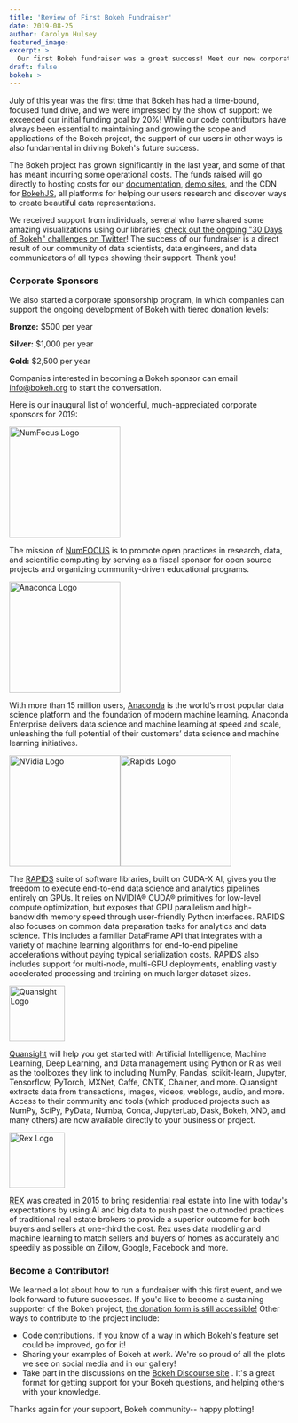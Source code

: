 ```yaml
---
title: 'Review of First Bokeh Fundraiser'
date: 2019-08-25
author: Carolyn Hulsey
featured_image:
excerpt: >
  Our first Bokeh fundraiser was a great success! Meet our new corporate sponsors.
draft: false
bokeh: >
---
```


July of this year was the first time that Bokeh has had a time-bound, focused fund drive, and we were impressed by the show of support: we exceeded our initial funding goal by 20%! While our code contributors have always been essential to maintaining and growing the scope and applications of the Bokeh project, the support of our users in other ways is also fundamental in driving Bokeh's future success. 

The Bokeh project has grown significantly in the last year, and some of that has meant incurring some operational costs. The funds raised will go directly to hosting costs for our [documentation](https://docs.bokeh.org/en/latest/), [demo sites](https://demo.bokeh.org/), and the CDN for [BokehJS](https://bokeh.pydata.org/en/latest/docs/dev_guide/bokehjs.html), all platforms for helping our users research and discover ways to create beautiful data representations.

We received support from individuals, several who have shared some amazing visualizations using our libraries; [check out the ongoing "30 Days of Bokeh" challenges on Twitter](https://twitter.com/hashtag/30DaysOfBokehChallenge)! The success of our fundraiser is a direct result of our community of data scientists, data engineers, and data communicators of all types showing their support. Thank you!

### Corporate Sponsors

We also started a corporate sponsorship program, in which companies can support the ongoing development of Bokeh with tiered donation levels:

**Bronze:** $500 per year

**Silver:** $1,000 per year

**Gold:** $2,500 per year

Companies interested in becoming a Bokeh sponsor can email [info@bokeh.org](mailto:info@bokeh.org)  to start the conversation. 

Here is our inaugural list of wonderful, much-appreciated corporate sponsors for 2019:


<img src="https://static.bokeh.org/sponsor/numfocus.svg"
       alt="NumFocus Logo" width="200"/>

The mission of [NumFOCUS](https://numfocus.org/) is to promote open practices in research, data, and scientific computing by serving as a fiscal sponsor for open source projects and organizing community-driven educational programs.

<img src="https://static.bokeh.org/sponsor/anaconda.png" alt="Anaconda Logo" width="200"/>

With more than 15 million users, [Anaconda](https://www.anaconda.com/)  is the world’s most popular data science platform and the foundation of modern machine learning. Anaconda Enterprise delivers data science and machine learning at speed and scale, unleashing the full potential of their customers’ data science and machine learning initiatives.

<img src="https://static.bokeh.org/sponsor/nvidia.png"
       alt="NVidia Logo" width="200"/><img src="https://static.bokeh.org/sponsor/rapids.png"
       alt="Rapids Logo" width="200"/>

The [RAPIDS](https://developer.nvidia.com/rapids) suite of software libraries, built on CUDA-X AI, gives you the freedom to execute end-to-end data science and analytics pipelines entirely on GPUs. It relies on NVIDIA® CUDA® primitives for low-level compute optimization, but exposes that GPU parallelism and high-bandwidth memory speed through user-friendly Python interfaces.
RAPIDS also focuses on common data preparation tasks for analytics and data science. This includes a familiar DataFrame API that integrates with a variety of machine learning algorithms for end-to-end pipeline accelerations without paying typical serialization costs. RAPIDS also includes support for multi-node, multi-GPU deployments, enabling vastly accelerated processing and training on much larger dataset sizes.

<img src="https://static.bokeh.org/sponsor/quansight.png"
       alt="Quansight Logo" width="100"/>

[Quansight](https://www.quansight.com/) will help you get started with Artificial Intelligence, Machine Learning, Deep Learning, and Data management using Python or R as well as the toolboxes they link to including NumPy, Pandas, scikit-learn, Jupyter, Tensorflow, PyTorch, MXNet, Caffe, CNTK, Chainer, and more.
Quansight extracts data from transactions, images, videos, weblogs, audio, and more. Access to their community and tools (which produced projects such as NumPy, SciPy, PyData, Numba, Conda, JupyterLab, Dask, Bokeh, XND, and many others) are now available directly to your business or project.

<img src="https://static.bokeh.org/sponsor/rex.jpg"
       alt="Rex Logo" width="100"/>

[REX](https://www.rexhomes.com/) was created in 2015 to bring residential real estate into line with today's expectations by using AI and big data to push past the outmoded practices of traditional real estate brokers to provide a superior outcome for both buyers and sellers at one-third the cost. Rex uses data modeling and machine learning to match sellers and buyers of homes as accurately and speedily as possible on Zillow, Google, Facebook and more.

### Become a Contributor!

We learned a lot about how to run a fundraiser with this first event, and we look forward to future successes. If you'd like to become a sustaining supporter of the Bokeh project, [the donation form is still accessible!](https://numfocus.org/donate-to-bokeh)  Other ways to contribute to the project include: 

* Code contributions. If you know of a way in which Bokeh's feature set could be improved, go for it! 
* Sharing your examples of Bokeh at work. We're so proud of all the plots we see on social media and in our gallery!
* Take part in the discussions on the [Bokeh Discourse site](https://discourse.bokeh.org/) . It's a great format for getting support for your Bokeh questions, and helping others with your knowledge.

Thanks again for your support, Bokeh community-- happy plotting!

